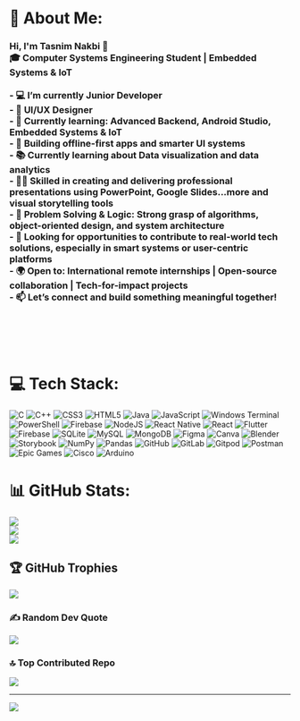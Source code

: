 # 💫 About Me:
### Hi, I'm Tasnim Nakbi 👋  <br>🎓 Computer Systems Engineering Student | Embedded Systems & IoT<br><br>- 💻 I’m currently Junior Developer<br>- 🎨 UI/UX Designer<br>- 🌱 Currently learning: Advanced Backend, Android Studio, Embedded Systems & IoT<br>- 📱 Building offline-first apps and smarter UI systems <br>- 📚 Currently learning about Data visualization and data analytics<br>- 🧑‍🏫 Skilled in creating and delivering professional **presentations** using PowerPoint, Google Slides...more and visual storytelling tools<br>- 🧠 Problem Solving & Logic: Strong grasp of algorithms, object-oriented design, and system architecture<br>- 🔭 Looking for opportunities to contribute to real-world tech solutions, especially in smart systems or user-centric platforms<br>- 🌍 Open to: International remote internships | Open-source collaboration | Tech-for-impact projects<br>- 📫 Let’s connect and build something meaningful together!<br><br><br><br><br>


# 💻 Tech Stack:
![C](https://img.shields.io/badge/c-%2300599C.svg?style=plastic&logo=c&logoColor=white) ![C++](https://img.shields.io/badge/c++-%2300599C.svg?style=plastic&logo=c%2B%2B&logoColor=white) ![CSS3](https://img.shields.io/badge/css3-%231572B6.svg?style=plastic&logo=css3&logoColor=white) ![HTML5](https://img.shields.io/badge/html5-%23E34F26.svg?style=plastic&logo=html5&logoColor=white) ![Java](https://img.shields.io/badge/java-%23ED8B00.svg?style=plastic&logo=openjdk&logoColor=white) ![JavaScript](https://img.shields.io/badge/javascript-%23323330.svg?style=plastic&logo=javascript&logoColor=%23F7DF1E) ![Windows Terminal](https://img.shields.io/badge/Windows%20Terminal-%234D4D4D.svg?style=plastic&logo=windows-terminal&logoColor=white) ![PowerShell](https://img.shields.io/badge/PowerShell-%235391FE.svg?style=plastic&logo=powershell&logoColor=white) ![Firebase](https://img.shields.io/badge/firebase-%23039BE5.svg?style=plastic&logo=firebase) ![NodeJS](https://img.shields.io/badge/node.js-6DA55F?style=plastic&logo=node.js&logoColor=white) ![React Native](https://img.shields.io/badge/react_native-%2320232a.svg?style=plastic&logo=react&logoColor=%2361DAFB) ![React](https://img.shields.io/badge/react-%2320232a.svg?style=plastic&logo=react&logoColor=%2361DAFB) ![Flutter](https://img.shields.io/badge/Flutter-%2302569B.svg?style=plastic&logo=Flutter&logoColor=white) ![Firebase](https://img.shields.io/badge/firebase-a08021?style=plastic&logo=firebase&logoColor=ffcd34) ![SQLite](https://img.shields.io/badge/sqlite-%2307405e.svg?style=plastic&logo=sqlite&logoColor=white) ![MySQL](https://img.shields.io/badge/mysql-4479A1.svg?style=plastic&logo=mysql&logoColor=white) ![MongoDB](https://img.shields.io/badge/MongoDB-%234ea94b.svg?style=plastic&logo=mongodb&logoColor=white) ![Figma](https://img.shields.io/badge/figma-%23F24E1E.svg?style=plastic&logo=figma&logoColor=white) ![Canva](https://img.shields.io/badge/Canva-%2300C4CC.svg?style=plastic&logo=Canva&logoColor=white) ![Blender](https://img.shields.io/badge/blender-%23F5792A.svg?style=plastic&logo=blender&logoColor=white) ![Storybook](https://img.shields.io/badge/-Storybook-FF4785?style=plastic&logo=storybook&logoColor=white) ![NumPy](https://img.shields.io/badge/numpy-%23013243.svg?style=plastic&logo=numpy&logoColor=white) ![Pandas](https://img.shields.io/badge/pandas-%23150458.svg?style=plastic&logo=pandas&logoColor=white) ![GitHub](https://img.shields.io/badge/github-%23121011.svg?style=plastic&logo=github&logoColor=white) ![GitLab](https://img.shields.io/badge/gitlab-%23181717.svg?style=plastic&logo=gitlab&logoColor=white) ![Gitpod](https://img.shields.io/badge/gitpod-f06611.svg?style=plastic&logo=gitpod&logoColor=white) ![Postman](https://img.shields.io/badge/Postman-FF6C37?style=plastic&logo=postman&logoColor=white) ![Epic Games](https://img.shields.io/badge/epicgames-%23313131.svg?style=plastic&logo=epicgames&logoColor=white) ![Cisco](https://img.shields.io/badge/cisco-%23049fd9.svg?style=plastic&logo=cisco&logoColor=black) ![Arduino](https://img.shields.io/badge/-Arduino-00979D?style=plastic&logo=Arduino&logoColor=white)
# 📊 GitHub Stats:
![](https://github-readme-stats.vercel.app/api?username=tasnim-904&theme=midnight-purple&hide_border=false&include_all_commits=true&count_private=false)<br/>
![](https://nirzak-streak-stats.vercel.app/?user=tasnim-904&theme=midnight-purple&hide_border=false)<br/>
![](https://github-readme-stats.vercel.app/api/top-langs/?username=tasnim-904&theme=midnight-purple&hide_border=false&include_all_commits=true&count_private=false&layout=compact)

## 🏆 GitHub Trophies
![](https://github-profile-trophy.vercel.app/?username=tasnim-904&theme=radical&no-frame=false&no-bg=false&margin-w=4)



### ✍️ Random Dev Quote
![](https://quotes-github-readme.vercel.app/api?type=vetical&theme=dark)

### 🔝 Top Contributed Repo
![](https://github-contributor-stats.vercel.app/api?username=tasnim-904&limit=5&theme=midnight-purple&combine_all_yearly_contributions=true)

---
[![](https://visitcount.itsvg.in/api?id=tasnim-904&icon=1&color=1)](https://visitcount.itsvg.in)

<!-- Proudly created with GPRM ( https://gprm.itsvg.in ) -->



